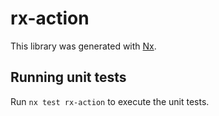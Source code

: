 # rx-action

This library was generated with [Nx](https://nx.dev).

## Running unit tests

Run `nx test rx-action` to execute the unit tests.
